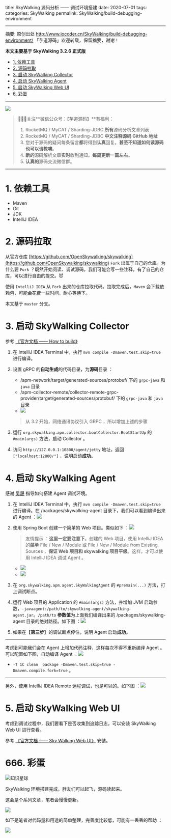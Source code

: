 title: SkyWalking 源码分析 —— 调试环境搭建
date: 2020-07-01
tags:
categories: SkyWalking
permalink: SkyWalking/build-debugging-environment

---

摘要: 原创出处 http://www.iocoder.cn/SkyWalking/build-debugging-environment/ 「芋道源码」欢迎转载，保留摘要，谢谢！

**本文主要基于 SkyWalking 3.2.6 正式版**

- [1. 依赖工具](http://www.iocoder.cn/SkyWalking/build-debugging-environment/)
- [2. 源码拉取](http://www.iocoder.cn/SkyWalking/build-debugging-environment/)
- [3. 启动 SkyWalking Collector](http://www.iocoder.cn/SkyWalking/build-debugging-environment/)
- [4. 启动 SkyWalking Agent](http://www.iocoder.cn/SkyWalking/build-debugging-environment/)
- [5. 启动 SkyWalking Web UI](http://www.iocoder.cn/SkyWalking/build-debugging-environment/)
- [6. 彩蛋](http://www.iocoder.cn/SkyWalking/build-debugging-environment/)

-------

![](http://www.iocoder.cn/images/common/wechat_mp_2018_05_18.jpg)

> 🙂🙂🙂关注**微信公众号：【芋道源码】**有福利：  
> 1. RocketMQ / MyCAT / Sharding-JDBC **所有**源码分析文章列表  
> 2. RocketMQ / MyCAT / Sharding-JDBC **中文注释源码 GitHub 地址**  
> 3. 您对于源码的疑问每条留言**都**将得到**认真**回复。**甚至不知道如何读源码也可以请教噢**。  
> 4. **新的**源码解析文章**实时**收到通知。**每周更新一篇左右**。  
> 5. **认真的**源码交流微信群。

-------

# 1. 依赖工具

* Maven
* Git
* JDK
* IntelliJ IDEA

# 2. 源码拉取

从官方仓库 [https://github.com/OpenSkywalking/skywalking](https://github.com/OpenSkywalking/skywalking) `Fork` 出属于自己的仓库。为什么要 `Fork` ？既然开始阅读、调试源码，我们可能会写一些注释，有了自己的仓库，可以进行自由的提交。😈

使用 `IntelliJ IDEA` 从 `Fork` 出来的仓库拉取代码。拉取完成后，`Maven` 会下载依赖包，可能会花费一些时间，耐心等待下。

本文基于 `master` 分支。

# 3. 启动 SkyWalking Collector

参考 [《官方文档 —— How to build》](https://github.com/OpenSkywalking/skywalking/wiki/How-to-build)

1. 在 IntelliJ IDEA Terminal 中，执行 `mvn compile -Dmaven.test.skip=true` 进行编译。
2. 设置 gRPC 的**自动生成**的代码目录，为**源码**目录 ：

    * /apm-network/target/generated-sources/protobuf/ 下的 `grpc-java` 和 `java` 目录
    * /apm-collector-remote/collector-remote-grpc-provider/target/generated-sources/protobuf/ 下的 `grpc-java` 和 `java` 目录
    * ![](http://www.iocoder.cn/images/SkyWalking/2020_07_01/01.png)

    > 从 3.2 开始，网络通讯协议引入 GRPC ，所以增加上述的步骤

3. 运行 `org.skywalking.apm.collector.bootCollector.BootStartUp` 的 `#main(args)` 方法，启动 Collector 。
4. 访问 `http://127.0.0.1:10800/agent/jetty` 地址，返回 `["localhost:12800/"]` ，说明启动**成功**。

# 4. 启动 SkyWalking Agent

感谢 [吴晟](https://github.com/wu-sheng) 指导如何搭建 Agent 调试环境。

1. 在 IntelliJ IDEA Terminal 中，执行 `mvn compile -Dmaven.test.skip=true` 进行编译。在 /packages/skywalking-agent 目录下，我们可以看到编译出来的 Agent ：![](http://www.iocoder.cn/images/SkyWalking/2020_07_01/02.png)
2. 使用 Spring Boot 创建一个简单的 Web 项目。类似如下 ：![](http://www.iocoder.cn/images/SkyWalking/2020_07_01/03.png)

    > 友情提示 ：**这里一定要注意下**。创建的 Web 项目，使用  IntelliJ IDEA 的**菜单** File / New / Module 或 File / New / Module from Existing Sources ，**保证 Web 项目和 skywalking 项目平级**。这样，才可以使用 IntelliJ IDEA 调试  Agent 。

    * ![](http://www.iocoder.cn/images/SkyWalking/2020_07_01/04.png)
    * ![](http://www.iocoder.cn/images/SkyWalking/2020_07_01/05.png)

3. 在 `org.skywalking.apm.agent.SkyWalkingAgent` 的 `#premain(...)` 方法，打上调试断点。
4. 运行 Web 项目的 Application 的 `#main(args)` 方法，并增加 JVM 启动参数，`-javaagent:/path/to/skywalking-agent/skywalking-agent.jar`。`/path/to` **参数值**为上面我们编译出来的 /packages/skywalking-agent 目录的绝对路径。如下图 ：![](http://www.iocoder.cn/images/SkyWalking/2020_07_01/06.png)
5. 如果在【**第三步**】的调试断点停住，说明 Agent 启动**成功**。

-------

考虑到可能我们会在 Agent 上增加代码注释，这样每次不得不重新编译 Agent 。可以配置如下图，自动编译 Agent ：![](http://www.iocoder.cn/images/SkyWalking/2020_07_01/07.png)

* `-T 1C clean  package -Dmaven.test.skip=true -Dmaven.compile.fork=true` 。

-------

另外，使用 IntelliJ IDEA Remote 远程调试，也是可以的。如下图 ：![](http://www.iocoder.cn/images/SkyWalking/2020_07_01/10.png)

# 5. 启动 SkyWalking Web UI

考虑到调试过程中，我们要看下是否收集到追踪日志，可以安装 SkyWalking Web UI 进行查看。

参考 [《官方文档 —— Sky Walking Web UI》](https://github.com/OpenSkywalking/skywalking-ui#quickstart-zh) 安装。

# 666. 彩蛋

![知识星球](http://www.iocoder.cn/images/Architecture/2017_12_29/01.png)

SkyWalking 环境搭建完成，胖友们可以起飞，源码读起来。

这会是个系列文章，笔者会慢慢更新。

![](http://www.iocoder.cn/images/SkyWalking/2020_07_01/08.png)

如下是笔者对代码量和用途的简单整理，完善度比较低，可能有一丢丢的帮助 ：

![](http://www.iocoder.cn/images/SkyWalking/2020_07_01/09.png)


